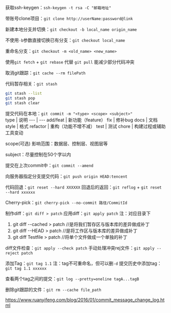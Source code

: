 获取ssh-keygen：`ssh-keygen -t rsa -C "邮箱地址"`

带账号clone项目：`git clone http://userName:password@link`

新建本地分支并切换：`git checkout -b local_name origin_name`

不使用`-b`参数直接切换已有分支：`git checkout local_name`

重命名分支：`git checkout -m <old_name> <new_name>`

使用`git fetch` + `git rebase` 代替 `git pull` 能减少部分代码冲突

取消git跟踪：`git cache --rm filePath`

代码暂存相关：`git stash`
```bash
git stash --list
git stash pop
git stash clear
```

提交代码在本地：`git commit -m "<type> <scope> <subject>"`  
type | 说明
--- | ---
add/feat | 新功能（feature）
fix | 修补bug
docs | 文档
style | 格式
refactor | 重构（功能不增不减）
test | 测试
chore | 构建过程或辅助工具变动

scope(可选)
影响范围：数据层、控制层、视图层等

subject：尽量控制在50个字以内

提交在上次commit中：`git commit --amend`

向服务器指定分支提交代码：`git push origin HEAD:tencent`

代码回退：`git reset --hard XXXXXX`
回退后的返回：`git reflog` + `git reset --hard xxxxxx`

Cherry-pick：`git cherry-pick --no-commit 路径/CommitId`

制作diff：`git diff > patch` 应用diff：`git apply patch` 注：对应目录下  
1. git diff --cached > patch //是将我们暂存区与版本库的差异做成补丁
2. git diff --HEAD > patch //是将工作区与版本库的差异做成补丁
3. git diff Testfile > patch //将单个文件做成一个单独的补丁

diff文件检查：`git apply --check patch` 手动处理冲突rej文件：`git apply --reject patch`

添加Tag：`git tag 1.1` 注：tag不可重命名，但可以删`-d` 提交历史中添加tag：`git tag 1.1 xxxxxx`  

查看两个tag之间的提交：`git log --pretty=oneline tagA...tagB`

删除git跟踪的文件：`git rm --cache file_path`

https://www.ruanyifeng.com/blog/2016/01/commit_message_change_log.html
